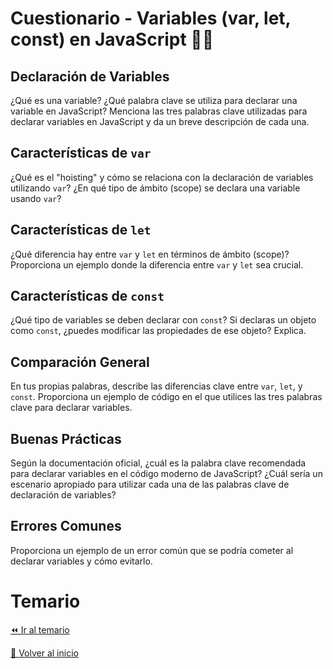 # Cuestionario - Variables (var, let, const) en JavaScript 👩‍💻

## Declaración de Variables
¿Qué es una variable?
¿Qué palabra clave se utiliza para declarar una variable en JavaScript?
Menciona las tres palabras clave utilizadas para declarar variables en JavaScript y da un breve descripción de cada una.
   
## Características de `var`
¿Qué es el "hoisting" y cómo se relaciona con la declaración de variables utilizando `var`?
¿En qué tipo de ámbito (scope) se declara una variable usando `var`?

## Características de `let`
¿Qué diferencia hay entre `var` y `let` en términos de ámbito (scope)?
Proporciona un ejemplo donde la diferencia entre `var` y `let` sea crucial.

## Características de `const`
¿Qué tipo de variables se deben declarar con `const`?
Si declaras un objeto como `const`, ¿puedes modificar las propiedades de ese objeto? Explica.

## Comparación General
En tus propias palabras, describe las diferencias clave entre `var`, `let`, y `const`.
Proporciona un ejemplo de código en el que utilices las tres palabras clave para declarar variables.

## Buenas Prácticas
Según la documentación oficial, ¿cuál es la palabra clave recomendada para declarar variables en el código moderno de JavaScript?
¿Cuál sería un escenario apropiado para utilizar cada una de las palabras clave de declaración de variables?

## Errores Comunes
Proporciona un ejemplo de un error común que se podría cometer al declarar variables y cómo evitarlo.

# Temario
[⏪ Ir al temario](../../temario/02-variables-y-tipos-de-datos/readme.md)

[🏡 Volver al inicio](../../readme.md)

